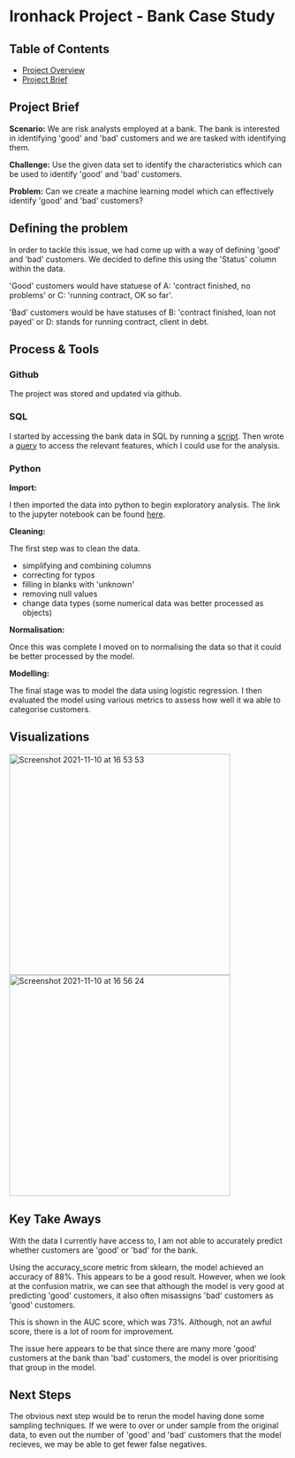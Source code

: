 # Ironhack Project - Bank Case Study

## Table of Contents
- [Project Overview](#Project-Overview)
- [Project Brief](#Project-Brief)


## Project Brief

**Scenario:** We are risk analysts employed at a bank. The bank is interested in identifying 'good' and 'bad' customers and we are tasked with identifying them.

**Challenge:** Use the given data set to identify the characteristics which can be used to identify 'good' and 'bad' customers.

**Problem:** Can we create a machine learning model which can effectively identify 'good' and 'bad' customers?


## Defining the problem

In order to tackle this issue, we had come up with a way of defining 'good' and 'bad' customers. We decided to define this using the 'Status' column within the data.

'Good' customers would have statuese of A: 'contract finished, no problems' or C: 'running contract, OK so far'. 

'Bad' customers would be have statuses of B: 'contract finished, loan not payed' or D: stands for running contract, client in debt.


## Process & Tools

### Github

The project was stored and updated via github.

### SQL

I started by accessing the bank data in SQL by running a [script](https://github.com/zachighton/example_layout/blob/main/bank_sql_dump_script.sql). Then wrote a [query](https://github.com/zachighton/example_layout/blob/main/bank_sql_query.sql) to access the relevant features, which I could use for the analysis.

### Python

**Import:**

I then imported the data into python to begin exploratory analysis. The link to the jupyter notebook can be found [here](https://github.com/zachighton/example_layout/blob/main/log_regression_bank.ipynb).

**Cleaning:**

The first step was to clean the data.
- simplifying and combining columns
- correcting for typos
- filling in blanks with 'unknown'
- removing null values
- change data types (some numerical data was better processed as objects)

**Normalisation:**

Once this was complete I moved on to normalising the data so that it could be better processed by the model.

**Modelling:**

The final stage was to model the data using logistic regression. I then evaluated the model using various metrics to assess how well it wa able to categorise customers.

## Visualizations

<img width="400" alt="Screenshot 2021-11-10 at 16 53 53" src="https://user-images.githubusercontent.com/89530964/141146633-465d0271-c077-499d-8c11-b615ff54caa3.png">
<img width="400" alt="Screenshot 2021-11-10 at 16 56 24" src="https://user-images.githubusercontent.com/89530964/141147130-c7c000aa-6ff5-4f1f-8d33-9168ab6fa02e.png">


## Key Take Aways

With the data I currently have access to, I am not able to accurately predict whether customers are 'good' or 'bad' for the bank.

Using the accuracy_score metric from sklearn, the model achieved an accuracy of 88%. This appears to be a good result. However, when we look at the confusion matrix, we can see that although the model is very good at predicting 'good' customers, it also often misassigns 'bad' customers as 'good' customers.

This is shown in the AUC score, which was 73%. Although, not an awful score, there is a lot of room for improvement.

The issue here appears to be that since there are many more 'good' customers at the bank than 'bad' customers, the model is over prioritising that group in the model.


## Next Steps

The obvious next step would be to rerun the model having done some sampling techniques. If we were to over or under sample from the original data, to even out the number of 'good' and 'bad' customers that the model recieves, we may be able to get fewer false negatives.





